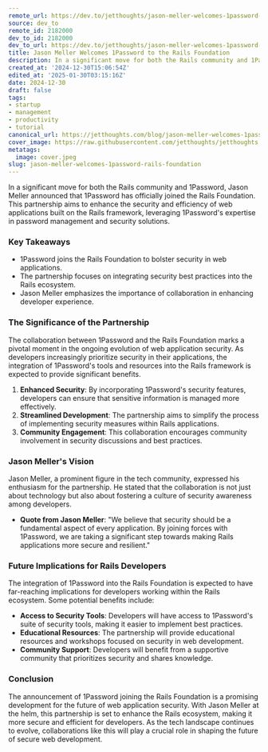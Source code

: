```yaml
---
remote_url: https://dev.to/jetthoughts/jason-meller-welcomes-1password-to-the-rails-foundation-29p8
source: dev_to
remote_id: 2182000
dev_to_id: 2182000
dev_to_url: https://dev.to/jetthoughts/jason-meller-welcomes-1password-to-the-rails-foundation-29p8
title: Jason Meller Welcomes 1Password to the Rails Foundation
description: In a significant move for both the Rails community and 1Password, Jason Meller announced that...
created_at: '2024-12-30T15:06:54Z'
edited_at: '2025-01-30T03:15:16Z'
date: 2024-12-30
draft: false
tags:
- startup
- management
- productivity
- tutorial
canonical_url: https://jetthoughts.com/blog/jason-meller-welcomes-1password-rails-foundation/
cover_image: https://raw.githubusercontent.com/jetthoughts/jetthoughts.github.io/master/content/blog/jason-meller-welcomes-1password-rails-foundation/cover.jpeg
metatags:
  image: cover.jpeg
slug: jason-meller-welcomes-1password-rails-foundation
---
```

In a significant move for both the Rails community and 1Password, Jason Meller announced that 1Password has officially joined the Rails Foundation. This partnership aims to enhance the security and efficiency of web applications built on the Rails framework, leveraging 1Password's expertise in password management and security solutions.

### Key Takeaways

*   1Password joins the Rails Foundation to bolster security in web applications.
*   The partnership focuses on integrating security best practices into the Rails ecosystem.
*   Jason Meller emphasizes the importance of collaboration in enhancing developer experience.

### The Significance of the Partnership

The collaboration between 1Password and the Rails Foundation marks a pivotal moment in the ongoing evolution of web application security. As developers increasingly prioritize security in their applications, the integration of 1Password's tools and resources into the Rails framework is expected to provide significant benefits.

1.  **Enhanced Security**: By incorporating 1Password's security features, developers can ensure that sensitive information is managed more effectively.
2.  **Streamlined Development**: The partnership aims to simplify the process of implementing security measures within Rails applications.
3.  **Community Engagement**: This collaboration encourages community involvement in security discussions and best practices.

### Jason Meller's Vision

Jason Meller, a prominent figure in the tech community, expressed his enthusiasm for the partnership. He stated that the collaboration is not just about technology but also about fostering a culture of security awareness among developers.

*   **Quote from Jason Meller**: "We believe that security should be a fundamental aspect of every application. By joining forces with 1Password, we are taking a significant step towards making Rails applications more secure and resilient."

### Future Implications for Rails Developers

The integration of 1Password into the Rails Foundation is expected to have far-reaching implications for developers working within the Rails ecosystem. Some potential benefits include:

*   **Access to Security Tools**: Developers will have access to 1Password's suite of security tools, making it easier to implement best practices.
*   **Educational Resources**: The partnership will provide educational resources and workshops focused on security in web development.
*   **Community Support**: Developers will benefit from a supportive community that prioritizes security and shares knowledge.

### Conclusion

The announcement of 1Password joining the Rails Foundation is a promising development for the future of web application security. With Jason Meller at the helm, this partnership is set to enhance the Rails ecosystem, making it more secure and efficient for developers. As the tech landscape continues to evolve, collaborations like this will play a crucial role in shaping the future of secure web development.
